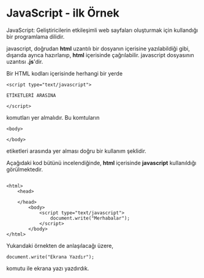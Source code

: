 # JavaScript - ilk Örnek

JavaScript: Geliştiricilerin etkileşimli web sayfaları oluşturmak için kullandığı bir programlama dilidir.

javascript, doğrudan **html** uzantılı bir dosyanın içerisine yazılabildiği gibi, dışarıda ayrıca hazırlanıp, **html** içerisinde çağrılabilir.
javascript dosyasının uzantısı **.js**'dir.


Bir HTML kodları içerisinde herhangi bir yerde 
```
<script type="text/javascript"> 

ETİKETLERİ ARASINA 

</script> 
```
komutları yer almalıdır. Bu komtuların
```
<body>

</body>
```
etiketleri arasında yer alması doğru bir kullanım şeklidir.


Açağıdaki kod bütünü incelendiğinde, **html** içerisinde **javascript** kullanıldığı görülmektedir.

```

<html>
    <head>

    </head>
        <body>
            <script type="text/javascript">
                document.write("Merhabalar"); 
            </script>
        </body>
</html>

```

Yukarıdaki örnekten de anlaşılacağı üzere,
```
document.write("Ekrana Yazdır"); 
```
komutu ile ekrana yazı yazdırdık.